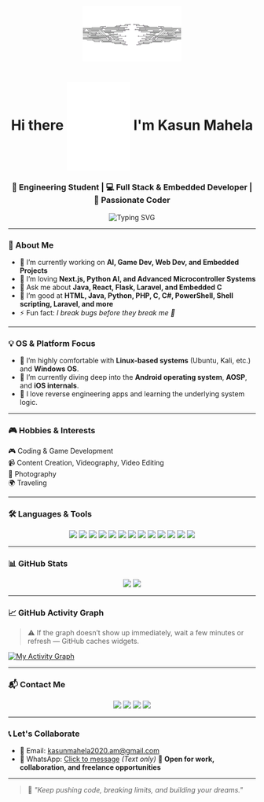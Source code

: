 <p align="center">
  <img src="brain-11343_512.gif?raw=true" width="200px" alt="Brain animation" />
</p>

<h1 align="center">
  Hi there 
  <img src="appear-Hi1.gif?raw=true" width="129px" style="vertical-align: middle;" alt="Waving hand" /> 
  I'm Kasun Mahela
</h1>

<h3 align="center">🔧 Engineering Student | 💻 Full Stack & Embedded Developer | 🚀 Passionate Coder</h3>

<p align="center">
  <img src="https://readme-typing-svg.demolab.com?font=Fira+Code&size=24&pause=1000&color=00F7FF&center=true&vCenter=true&width=435&lines=I+build+cool+projects;I+love+learning+new+tech;React%2C+Flask%2C+8051+microcontrollers;Always+Exploring+Tech!" alt="Typing SVG" />
</p>

---

### 📌 About Me

- 🔭 I’m currently working on **AI, Game Dev, Web Dev, and Embedded Projects**
- 🌱 I’m loving **Next.js, Python AI, and Advanced Microcontroller Systems**
- 💬 Ask me about **Java, React, Flask, Laravel, and Embedded C**
- 🎯 I’m good at **HTML, Java, Python, PHP, C, C#, PowerShell, Shell scripting, Laravel, and more**
- ⚡ Fun fact: *I break bugs before they break me 🧠*

---
### 💡 OS & Platform Focus

- 🐧 I’m highly comfortable with **Linux-based systems** (Ubuntu, Kali, etc.) and **Windows OS**.
- 📱 I’m currently diving deep into the **Android operating system**, **AOSP**, and **iOS internals**.
- 🤖 I love reverse engineering apps and learning the underlying system logic.

---
### 🎮 Hobbies & Interests

🎮 Coding & Game Development  
📹 Content Creation, Videography, Video Editing  
📸 Photography  
🌍 Traveling  

---

### 🛠️ Languages & Tools

<p align="center">
  <img src="https://img.shields.io/badge/C-00599C?style=for-the-badge&logo=c&logoColor=white"/>
  <img src="https://img.shields.io/badge/C%23-239120?style=for-the-badge&logo=c-sharp&logoColor=white"/>
  <img src="https://img.shields.io/badge/Python-3776AB?style=for-the-badge&logo=python&logoColor=white"/>
  <img src="https://img.shields.io/badge/Java-ED8B00?style=for-the-badge&logo=java&logoColor=white"/>
  <img src="https://img.shields.io/badge/PHP-777BB4?style=for-the-badge&logo=php&logoColor=white"/>
  <img src="https://img.shields.io/badge/HTML-E34F26?style=for-the-badge&logo=html5&logoColor=white"/>
  <img src="https://img.shields.io/badge/CSS-1572B6?style=for-the-badge&logo=css3&logoColor=white"/>
  <img src="https://img.shields.io/badge/React-20232A?style=for-the-badge&logo=react&logoColor=61DAFB"/>
  <img src="https://img.shields.io/badge/Laravel-FF2D20?style=for-the-badge&logo=laravel&logoColor=white"/>
  <img src="https://img.shields.io/badge/Shell-4EAA25?style=for-the-badge&logo=gnu-bash&logoColor=white"/>
  <img src="https://img.shields.io/badge/PowerShell-5391FE?style=for-the-badge&logo=powershell&logoColor=white"/>
  <img src="https://img.shields.io/badge/Linux-FCC624?style=for-the-badge&logo=linux&logoColor=black"/>
  <img src="https://img.shields.io/badge/Git-F05032?style=for-the-badge&logo=git&logoColor=white"/>
</p>

---

### 📊 GitHub Stats

<p align="center">
  <img src="https://github-readme-stats.vercel.app/api?username=hostkm&show_icons=true&theme=radical" width="48%" />
  <img src="https://github-readme-streak-stats.herokuapp.com/?user=hostkm&theme=radical" width="48%" />
</p>

---

### 📈 GitHub Activity Graph

> ⚠️ If the graph doesn’t show up immediately, wait a few minutes or refresh — GitHub caches widgets.

[![My Activity Graph](https://github-readme-activity-graph.vercel.app/graph?username=hostkm&theme=react-dark&area=true)](https://github.com/Ashutosh00710/github-readme-activity-graph)

---

### 📬 Contact Me

<p align="center">
  <a href="mailto:kasunmahela2020.am@gmail.com"><img src="https://img.shields.io/badge/Gmail-D14836?style=for-the-badge&logo=gmail&logoColor=white"/></a>
  <a href="https://wa.me/94712151023"><img src="https://img.shields.io/badge/WhatsApp-25D366?style=for-the-badge&logo=whatsapp&logoColor=white"/></a>
  <a href="https://www.linkedin.com/in/kasun-mahela-1153b6345/"><img src="https://img.shields.io/badge/LinkedIn-blue?style=for-the-badge&logo=linkedin&logoColor=white"/></a>
  <a href="https://youtube.com/@peacefull_vibessm?si=u_tbCgD3_MX8ggBh"><img src="https://img.shields.io/badge/YouTube-red?style=for-the-badge&logo=youtube&logoColor=white"/></a>
</p>

---

### 📞 Let's Collaborate

- 📧 Email: [kasunmahela2020.am@gmail.com](mailto:kasunmahela2020.am@gmail.com)
- 💬 WhatsApp: [Click to message](https://wa.me/94712151023) *(Text only)*
📌 **Open for work, collaboration, and freelance opportunities**

---

> 🔁 *"Keep pushing code, breaking limits, and building your dreams."*

